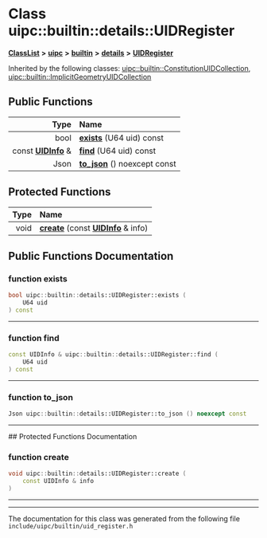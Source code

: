 

# Class uipc::builtin::details::UIDRegister



[**ClassList**](annotated.md) **>** [**uipc**](namespaceuipc.md) **>** [**builtin**](namespaceuipc_1_1builtin.md) **>** [**details**](namespaceuipc_1_1builtin_1_1details.md) **>** [**UIDRegister**](classuipc_1_1builtin_1_1details_1_1_u_i_d_register.md)










Inherited by the following classes: [uipc::builtin::ConstitutionUIDCollection](classuipc_1_1builtin_1_1_constitution_u_i_d_collection.md),  [uipc::builtin::ImplicitGeometryUIDCollection](classuipc_1_1builtin_1_1_implicit_geometry_u_i_d_collection.md)
































## Public Functions

| Type | Name |
| ---: | :--- |
|  bool | [**exists**](#function-exists) (U64 uid) const<br> |
|  const [**UIDInfo**](structuipc_1_1builtin_1_1_u_i_d_info.md) & | [**find**](#function-find) (U64 uid) const<br> |
|  Json | [**to\_json**](#function-to_json) () noexcept const<br> |
























## Protected Functions

| Type | Name |
| ---: | :--- |
|  void | [**create**](#function-create) (const [**UIDInfo**](structuipc_1_1builtin_1_1_u_i_d_info.md) & info) <br> |




## Public Functions Documentation




### function exists 

```C++
bool uipc::builtin::details::UIDRegister::exists (
    U64 uid
) const
```




<hr>



### function find 

```C++
const UIDInfo & uipc::builtin::details::UIDRegister::find (
    U64 uid
) const
```




<hr>



### function to\_json 

```C++
Json uipc::builtin::details::UIDRegister::to_json () noexcept const
```




<hr>
## Protected Functions Documentation




### function create 

```C++
void uipc::builtin::details::UIDRegister::create (
    const UIDInfo & info
) 
```




<hr>

------------------------------
The documentation for this class was generated from the following file `include/uipc/builtin/uid_register.h`

